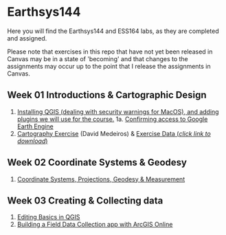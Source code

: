 # Earthsys144

Here you will find the Earthsys144 and ESS164 labs, as they are completed and assigned.

Please note that exercises in this repo that have not yet been released in Canvas may be in a state of 'becoming' and that changes to the assignments may occur up to the point that I release the assignments in Canvas.

## Week 01 Introductions & Cartographic Design

1. [Installing QGIS (dealing with security warnings for MacOS), and adding plugins we will use for the course.](Labs/Week_01/CleanQGISInstallationforMac.md)
1a. [Confirming access to Google Earth Engine](Labs/Week_01/gee_account_test.md)
2. [Cartography Exercise](https://github.com/mapninja/Earthsys144/raw/master/Labs/Week_01/earthquake%20lab%20QGIS%203_10.pdf) (David Medeiros) & [Exercise Data (_click link to download_)](https://github.com/mapninja/Earthsys144/raw/master/data/CartographyExerciseMaterials.zip)

## Week 02 Coordinate Systems & Geodesy

1. [Coordinate Systems, Projections, Geodesy & Measurement](Labs/Week_02/Coordinate_Systems_Geodesy.md)

## Week 03 Creating & Collecting data

1. [Editing Basics in QGIS](https://github.com/mapninja/Earthsys144/blob/master/Labs/Week_03/Editing_with_QGIS.md)
2. [Building a Field Data Collection app with ArcGIS Online](https://github.com/mapninja/Earthsys144/blob/master/Labs/Week_03/ArcGIS_Online_FieldMaps.md)
